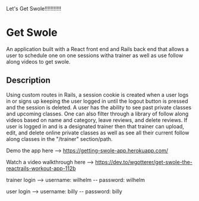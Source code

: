 Let's Get Swole!!!!!!!!!!!

# Get Swole
An application built with a React front end and Rails back end that allows a user to schedule one on one sessions witha trainer as well as use follow along videos to get swole. 

## Description

Using custom routes in Rails, a session cookie is created when a user logs in or signs up keeping the user logged in until the logout button is pressed and the session is deleted. A user has the ability to see past private classes and upcoming classes. One can also filter through a library of follow along videos based on name and category, leave reviews, and delete reviews. If user is logged in and is a designated trainer then that trainer can upload, edit, and delete online private classes as well as see all their current follow along classes in the "/trainer" section/path. 

Demo the app here --> https://getting-swole-app.herokuapp.com/

Watch a video walkthrough here --> https://dev.to/wgotterer/get-swole-the-reactrails-workout-app-112b

trainer login --> username: wilhelm -- password: wilhelm

user login --> username: billy -- password: billy


